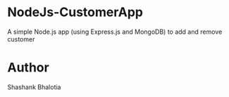 # NodeJs-CustomerApp
A simple Node.js app (using Express.js and MongoDB) to add and remove customer

# Author
Shashank Bhalotia
